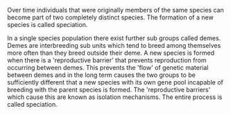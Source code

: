 Over time individuals that were originally members of the same species can become part of two completely 
distinct species. The formation of a new species is called speciation.

In a single species population there exist further sub groups called demes. Demes are interbreeding sub units which tend to breed among themselves more often than they breed outside their deme. A new species is formed when there is a 'reproductive barrier' that prevents reproduction from occurring between demes. This prevents the 'flow' of genetic material between demes and in the long term causes the two groups to be sufficiently different that a new species with its own gene pool incapable of breeding with the parent species is formed. The 'reproductive barriers' which cause this are known as isolation mechanisms. The entire process is called speciation.
